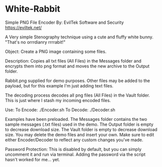 # White-Rabbit

Simple PNG File Encoder
By: EvilTek Software and Security
https://eviltek.net/

A Very simple Stenography technique
using a cute and fluffy white bunny.
"That's no orrrdianry rrrrabit!"

Object:
Create a PNG image containing some files.

Description:
Copies all txt files (All Files) in the Messages folder and encrypts them into png
format and moves the new archive to the Output folder.

Rabbit.png supplied for demo purposes. Other files may be added to the
payload, but for this example I'm just adding text files.

The decoding process decodes all png files (All Files) in the Vault folder.
This is just where I stash my incoming encoded files.

Use:
 To Encode: ./Encoder.sh
 To Decode: ./Decoder.sh

Examples have been preloaded.
The Messages folder contains the two sample messages (.txt files) used in the demo.
The Output folder is empty to decrease download size.
The Vault folder is empty to decrease download size.
You may delete the demo files and insert your own.
Make sure to edit either Encoder/Decoder to reflect any custom changes you've made.

Password Protection:
This is disabled by default, but you can simply uncomment it and run via terminal.
Adding the password via the script hasn't worked for me... yet.
